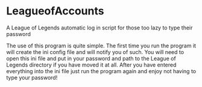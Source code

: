 LeagueofAccounts
=============

A League of Legends automatic log in script for those too lazy to type their password

The use of this program is quite simple. The first time you run the program it will create the ini config file and will notify you of such. You will need to open this ini file and put in your password and path to the League of Legends directory if you have moved it at all. After you have entered everything into the ini file just run the program again and enjoy not having to type your password!
